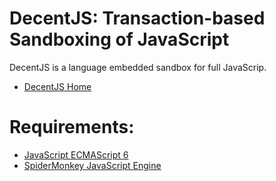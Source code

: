 DecentJS: Transaction-based Sandboxing of JavaScript
=======

DecentJS is a language embedded sandbox for full JavaScrip.

* [DecentJS Home](https://proglang.informatik.uni-freiburg.de/sandbox/)

Requirements:
=============

* [JavaScript ECMAScript 6](http://people.mozilla.org/~jorendorff/es6-draft.html)
* [SpiderMonkey JavaScript Engine](https://developer.mozilla.org/de/docs/SpiderMonkey)
